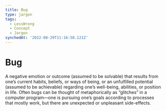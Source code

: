 ```yaml
---
title: Bug
type: jargon
tags:
  - LessWrong
  - Concept
  - Jargon
synchedAt: '2022-08-29T11:16:58.121Z'
---
```

# Bug



A negative emotion or outcome (assumed to be solvable) that results from one’s current habits, beliefs, or ways of being, or an unfulfilled potential (assumed to be achievable) regarding one’s well-being, abilities, or position in life. Often bugs can be thought of metaphorically as “glitches” in a computer program—one is pursuing one’s goals according to processes that mostly work, but there are unexpected or unpleasant side-effects.  
 